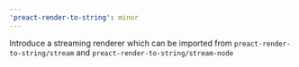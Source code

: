 ```yaml
---
'preact-render-to-string': minor
---
```


Introduce a streaming renderer which can be imported from `preact-render-to-string/stream` and `preact-render-to-string/stream-node`
